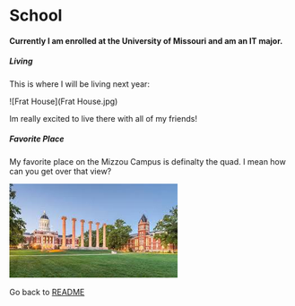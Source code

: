 # School

#### Currently I am enrolled at the University of Missouri and am an IT major.

##### Living 

This is where I will be living next year: 

![Frat House](Frat House.jpg)

Im really excited to live there with all of my friends!

##### Favorite Place

My favorite place on the Mizzou Campus is definalty the quad. I mean how can you get over that view?

![The Quad](quad.jpeg)



Go back to [README](READ.md)

